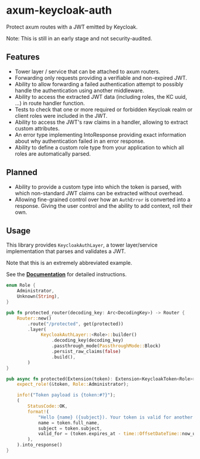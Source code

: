 # axum-keycloak-auth

Protect axum routes with a JWT emitted by Keycloak.

Note: This is still in an early stage and not security-audited.

## Features

- Tower layer / service that can be attached to axum routers.
- Forwarding only requests providing a verifiable and non-expired JWT.
- Ability to allow forwarding a failed authentication attempt to possibly handle the authentication using another middleware.
- Ability to access the extracted JWT data (including roles, the KC uuid, ...) in route handler function.
- Tests to check that one or more required or forbidden Keycloak realm or client roles were included in the JWT.
- Ability to access the JWT's raw claims in a handler, allowing to extract custom attributes.
- An error type implementing IntoResponse providing exact information about why authentication failed in an error response.
- Ability to define a custom role type from your application to which all roles are automatically parsed.

## Planned

- Ability to provide a custom type into which the token is parsed, with which non-standard JWT claims can be extracted without overhead.
- Allowing fine-grained control over how an `AuthError` is converted into a response. Giving the user control and the ability to add context, roll their own.

## Usage

This library provides `KeycloakAuthLayer`, a tower layer/service implementation that parses and validates a JWT.

Note that this is an extremely abbreviated example.

See the **[Documentation](https://docs.rs/axum-keycloak-auth)** for detailed instructions.

```rust
enum Role {
    Administrator,
    Unknown(String),
}

pub fn protected_router(decoding_key: Arc<DecodingKey>) -> Router {
    Router::new()
        .route("/protected", get(protected))
        .layer(
             KeycloakAuthLayer::<Role>::builder()
                 .decoding_key(decoding_key)
                 .passthrough_mode(PassthroughMode::Block)
                 .persist_raw_claims(false)
                 .build(),
        )
}

pub async fn protected(Extension(token): Extension<KeycloakToken<Role>>) -> Response {
    expect_role!(&token, Role::Administrator);

    info!("Token payload is {token:#?}");
    (
        StatusCode::OK,
        format!(
            "Hello {name} ({subject}). Your token is valid for another {valid_for} seconds.",
            name = token.full_name,
            subject = token.subject,
            valid_for = (token.expires_at - time::OffsetDateTime::now_utc()).whole_seconds()
        ),
    ).into_response()
}
```
